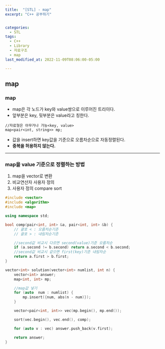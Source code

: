 ```yaml
---
title:  "[STL] - map"
excerpt: "C++ 공부하기"


categories:
  - STL
tags:
  - C++
  - Library
  - 자료구조
  - map
last_modified_at: 2022-11-09T08:06:00-05:00

---
```


## map

### map
- map은 각 노드가 key와 value쌍으로 이루어진 트리이다.
- 앞부분은 key, 뒷부분은 value라고 칭한다.
```
//자료형은 아무거나 가능<key, value>
map<pair<int, string>> mp;
```
- 값을 insert하면 key값을 기준으로 오름차순으로 자동정렬된다.
- **중복을 허용하지 않는다.**

---

### map을 value 기준으로 정렬하는 방법
1. map을 vector로 변환
2. 비교연산자 사용자 정의
3. 사용자 정의 compare sort

```cpp
#include <vector>
#include <algorithm>
#include <map>

using namespace std;

bool comp(pair<int, int> &a, pair<int, int> &b) {
    // 괄호 < : 오름차순기준
    // 괄호 > : 내림차순기준

    //second값 비교시 다르면 second(value)기준 오름차순
    if (a.second != b.second) return a.second < b.second;
    //second값 비교시 같으면 first(key)기준 내림차순
    return a.first > b.first;
}

vector<int> solution(vector<int> numlist, int n) {
    vector<int> answer;
    map<int, int> mp;

    //map값 넣기
    for (auto  num : numlist) {
        mp.insert({num, abs(n - num)});
    }

    vector<pair<int, int>> vec(mp.begin(), mp.end());

    sort(vec.begin(), vec.end(), comp);

    for (auto v : vec) answer.push_back(v.first);

    return answer;
}
```
